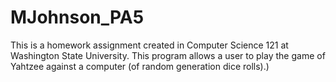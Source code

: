 # MJohnson_PA5
This is a homework assignment created in Computer Science 121 at Washington State University. This program allows a user to play the game of Yahtzee against a computer (of random generation dice rolls).)
